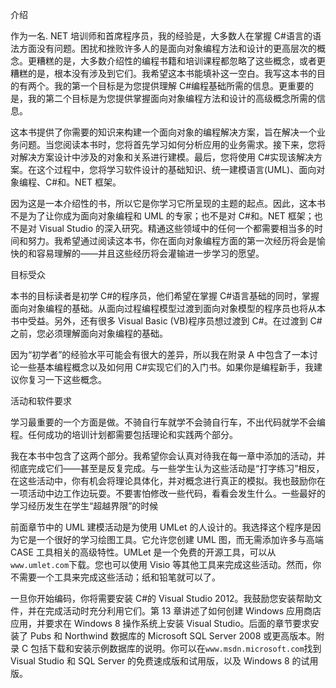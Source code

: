 介绍

作为一名. NET 培训师和首席程序员，我的经验是，大多数人在掌握 C#语言的语法方面没有问题。困扰和挫败许多人的是面向对象编程方法和设计的更高层次的概念。更糟糕的是，大多数介绍性的编程书籍和培训课程都忽略了这些概念，或者更糟糕的是，根本没有涉及到它们。我希望这本书能填补这一空白。我写这本书的目的有两个。我的第一个目标是为您提供理解 C#编程基础所需的信息。更重要的是，我的第二个目标是为您提供掌握面向对象编程方法和设计的高级概念所需的信息。

这本书提供了你需要的知识来构建一个面向对象的编程解决方案，旨在解决一个业务问题。当您阅读本书时，您将首先学习如何分析应用的业务需求。接下来，您将对解决方案设计中涉及的对象和关系进行建模。最后，您将使用 C#实现该解决方案。在这个过程中，您将学习软件设计的基础知识、统一建模语言(UML)、面向对象编程、C#和。NET 框架。

因为这是一本介绍性的书，所以它是你学习它所呈现的主题的起点。因此，这本书不是为了让你成为面向对象编程和 UML 的专家；也不是对 C#和。NET 框架；也不是对 Visual Studio 的深入研究。精通这些领域中的任何一个都需要相当多的时间和努力。我希望通过阅读这本书，你在面向对象编程方面的第一次经历将会是愉快的和容易理解的——并且这些经历将会灌输进一步学习的愿望。

目标受众

本书的目标读者是初学 C#的程序员，他们希望在掌握 C#语言基础的同时，掌握面向对象编程的基础。从面向过程编程模型过渡到面向对象模型的程序员也将从本书中受益。另外，还有很多 Visual Basic (VB)程序员想过渡到 C#。在过渡到 C#之前，您必须理解面向对象编程的基础。

因为“初学者”的经验水平可能会有很大的差异，所以我在附录 A 中包含了一本讨论一些基本编程概念以及如何用 C#实现它们的入门书。如果你是编程新手，我建议你复习一下这些概念。

活动和软件要求

学习最重要的一个方面是做。不骑自行车就学不会骑自行车，不出代码就学不会编程。任何成功的培训计划都需要包括理论和实践两个部分。

我在本书中包含了这两个部分。我希望你会认真对待我在每一章中添加的活动，并彻底完成它们——甚至是反复完成。与一些学生认为这些活动是“打字练习”相反，在这些活动中，你有机会将理论具体化，并对概念进行真正的模拟。我也鼓励你在一项活动中边工作边玩耍。不要害怕修改一些代码，看看会发生什么。一些最好的学习经历发生在学生“超越界限”的时候

前面章节中的 UML 建模活动是为使用 UMLet 的人设计的。我选择这个程序是因为它是一个很好的学习绘图工具。它允许您创建 UML 图，而无需添加许多与高端 CASE 工具相关的高级特性。UMLet 是一个免费的开源工具，可以从`www.umlet.com`下载。您也可以使用 Visio 等其他工具来完成这些活动。然而，你不需要一个工具来完成这些活动；纸和铅笔就可以了。

一旦你开始编码，你将需要安装 C#的 Visual Studio 2012。我鼓励您安装帮助文件，并在完成活动时充分利用它们。第 13 章讲述了如何创建 Windows 应用商店应用，并要求在 Windows 8 操作系统上安装 Visual Studio。后面的章节要求安装了 Pubs 和 Northwind 数据库的 Microsoft SQL Server 2008 或更高版本。附录 C 包括下载和安装示例数据库的说明。你可以在`www.msdn.microsoft.com`找到 Visual Studio 和 SQL Server 的免费速成版和试用版，以及 Windows 8 的试用版。